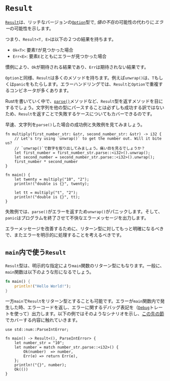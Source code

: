 # `Result`

<!--
[`Result`][result] is a richer version of the [`Option`][option] type that
describes possible *error* instead of possible *absence*.
-->
[`Result`][result]は、リッチなバージョンの[`Option`][option]型で,
*値の不在*の可能性の代わりに*エラー*の可能性を示します。

<!--
That is, `Result<T, E>` could have one of two outcomes:
-->
つまり、`Result<T, E>`は以下の２つの結果を持ちます。

<!--
* `Ok(T)`: An element `T` was found
* `Err(E)`: An error was found with element `E`
-->
* `Ok<T>`: 要素`T`が見つかった場合
* `Err<E>`: 要素`E`とともにエラーが見つかった場合

<!--
By convention, the expected outcome is `Ok` while the unexpected outcome is `Err`.
-->
慣例により、`Ok`が期待される結果であり、`Err`は期待されない結果です。

<!--
Like `Option`, `Result` has many methods associated with it. `unwrap()`, for
example, either yields the element `T` or `panic`s. For case handling,
there are many combinators between `Result` and `Option` that overlap.
-->
`Option`と同様、`Result`は多くのメソッドを持ちます。例えば`unwrap()`は、`T`もしくは`panic`をもたらします。エラーハンドリングでは、`Result`と`Option`で重複するコンビネータが多くあります。

<!--
In working with Rust, you will likely encounter methods that return the
`Result` type, such as the [`parse()`][parse] method. It might not always
be possible to parse a string into the other type, so `parse()` returns a
`Result` indicating possible failure.
-->
Rustを書いていく中で、[`parse()`][parse]メソッドなど、`Result`型を返すメソッドを目にするでしょう。文字列を他の型にパースすることは必ずしも成功する訳ではないため、`Result`を返すことで失敗するケースについてもカバーできるのです。

<!--
Let's see what happens when we successfully and unsuccessfully `parse()` a string:
-->
早速、文字列を`parse()`した場合の成功例と失敗例を見てみましょう。

```rust,editable,ignore,mdbook-runnable
fn multiply(first_number_str: &str, second_number_str: &str) -> i32 {
    // Let's try using `unwrap()` to get the number out. Will it bite us?
    // `unwrap()`で数字を取り出してみましょう。痛い目を見るでしょうか？
    let first_number = first_number_str.parse::<i32>().unwrap();
    let second_number = second_number_str.parse::<i32>().unwrap();
    first_number * second_number
}

fn main() {
    let twenty = multiply("10", "2");
    println!("double is {}", twenty);

    let tt = multiply("t", "2");
    println!("double is {}", tt);
}
```

<!--
In the unsuccessful case, `parse()` leaves us with an error for `unwrap()`
to `panic` on. Additionally, the `panic` exits our program and provides an
unpleasant error message.
-->
失敗例では、`parse()`がエラーを返すため`unwrap()`がパニックします。そして、`panic`はプログラムを終了させて不快なエラーメッセージを出力します。

<!--
To improve the quality of our error message, we should be more specific
about the return type and consider explicitly handling the error.
-->
エラーメッセージを改善するために、リターン型に対してもっと明確になるべきで、またエラーを明示的に処理することを考えるべきです。

<!--
## Using `Result` in `main`
-->
## `main`内で使う`Result`

<!--
The `Result` type can also be the return type of the `main` function if
specified explicitly. Typically the `main` function will be of the form:
-->
`Result`型は、明示的な指定により`main`関数のリターン型にもなります。一般に、`main`関数は以下のような形になるでしょう。

```rust
fn main() {
    println!("Hello World!");
}
```

<!--
However `main` is also able to have a return type of `Result`. If an error
occurs within the `main` function it will return an error code and print a debug
representation of the error (using the [`Debug`] trait). The following example
shows such a scenario and touches on aspects covered in [the following section].
-->
一方`main`で`Result`をリターン型とすることも可能です。エラーが`main`関数内で発生した時、エラーコードを返し、エラーに関するデバッグ表記を（[`Debug`]トレートを使って）出力します。以下の例ではそのようなシナリオを示し、[この先の節]でカバーする内容に触れていきます。

```rust,editable
use std::num::ParseIntError;

fn main() -> Result<(), ParseIntError> {
    let number_str = "10";
    let number = match number_str.parse::<i32>() {
        Ok(number)  => number,
        Err(e) => return Err(e),
    };
    println!("{}", number);
    Ok(())
}
```


[option]: https://doc.rust-lang.org/std/option/enum.Option.html
[result]: https://doc.rust-lang.org/std/result/enum.Result.html
[parse]: https://doc.rust-lang.org/std/primitive.str.html#method.parse
[`Debug`]: https://doc.rust-lang.org/std/fmt/trait.Debug.html
<!--
[the following section]: result/early_returns.md
-->
[この先の節]: result/early_returns.md
